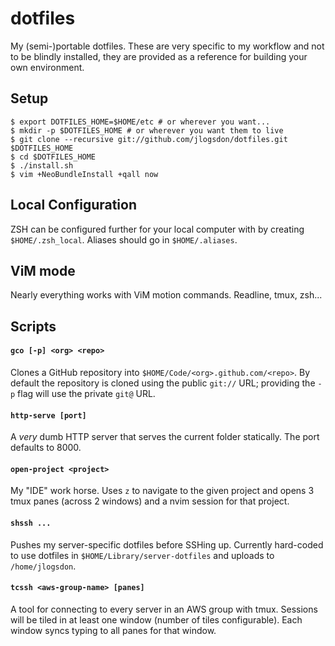 # dotfiles

My (semi-)portable dotfiles. These are very specific to my workflow and not to be blindly installed, they are provided
as a reference for building your own environment.

## Setup

```
$ export DOTFILES_HOME=$HOME/etc # or wherever you want...
$ mkdir -p $DOTFILES_HOME # or wherever you want them to live
$ git clone --recursive git://github.com/jlogsdon/dotfiles.git $DOTFILES_HOME
$ cd $DOTFILES_HOME
$ ./install.sh
$ vim +NeoBundleInstall +qall now
```

## Local Configuration

ZSH can be configured further for your local computer with by creating `$HOME/.zsh_local`. Aliases should go in
`$HOME/.aliases`.

## ViM mode

Nearly everything works with ViM motion commands. Readline, tmux, zsh...

## Scripts

#### `gco [-p] <org> <repo>`

Clones a GitHub repository into `$HOME/Code/<org>.github.com/<repo>`. By default the repository is cloned using the
public `git://` URL; providing the `-p` flag will use the private `git@` URL.

#### `http-serve [port]`

A *very* dumb HTTP server that serves the current folder statically. The port defaults to 8000.

#### `open-project <project>`

My "IDE" work horse. Uses `z` to navigate to the given project and opens 3 tmux panes (across 2 windows) and a nvim
session for that project.

#### `shssh ...`

Pushes my server-specific dotfiles before SSHing up. Currently hard-coded to use dotfiles in
`$HOME/Library/server-dotfiles` and uploads to `/home/jlogsdon`.

#### `tcssh <aws-group-name> [panes]`

A tool for connecting to every server in an AWS group with tmux. Sessions will be tiled in at least one window (number
of tiles configurable). Each window syncs typing to all panes for that window.
